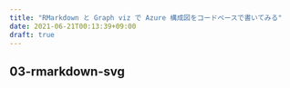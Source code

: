 ```yaml
---
title: "RMarkdown と Graph viz で Azure 構成図をコードベースで書いてみる"
date: 2021-06-21T00:13:39+09:00
draft: true
---
```


## 03-rmarkdown-svg